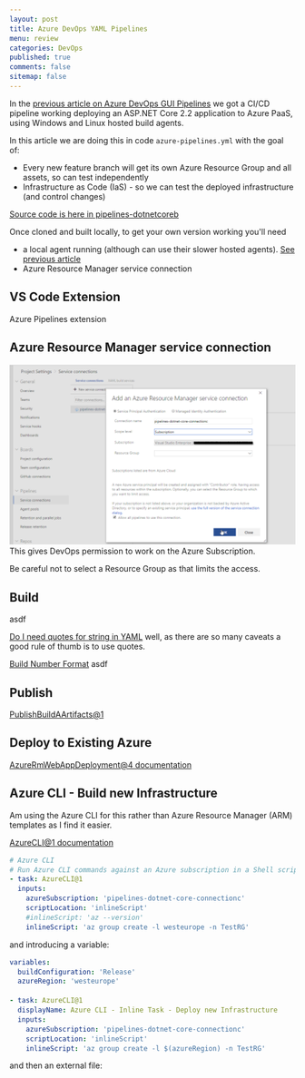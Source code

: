 ```yaml
---
layout: post
title: Azure DevOps YAML Pipelines
menu: review
categories: DevOps
published: true 
comments: false
sitemap: false
---
```

In the [previous article on Azure DevOps GUI Pipelines]() we got a CI/CD pipeline working deploying an ASP.NET Core 2.2 application to Azure PaaS, using Windows and Linux hosted build agents.  

In this article we are doing this in code `azure-pipelines.yml` with the goal of:

- Every new feature branch will get its own Azure Resource Group and all assets, so can test independently
- Infrastructure as Code (IaS) - so we can test the deployed infrastructure (and control changes)

[Source code is here in pipelines-dotnetcoreb](https://dev.azure.com/djhmateer/pipelines-dotnetcoreb)  

Once cloned and built locally, to get your own version working you'll need

- a local agent running (although can use their slower hosted agents). [See previous article]()
- Azure Resource Manager service connection

## VS Code Extension
Azure Pipelines extension


## Azure Resource Manager service connection  
![ps](/assets/2019-03-21/1.png)  
This gives DevOps permission to work on the Azure Subscription.  

Be careful not to select a Resource Group as that limits the access.  

## Build 
asdf

[Do I need quotes for string in YAML](https://stackoverflow.com/questions/19109912/do-i-need-quotes-for-strings-in-yaml) well, as there are so many caveats a good rule of thumb is to use quotes.  

[Build Number Format](https://docs.microsoft.com/en-gb/azure/devops/pipelines/build/options?view=azure-devops&tabs=yaml)  asdf


## Publish
[PublishBuildAArtifacts@1](https://docs.microsoft.com/en-us/azure/devops/pipelines/tasks/utility/publish-build-artifacts?view=azure-devops)

## Deploy to Existing Azure
[AzureRmWebAppDeployment@4 documentation](https://docs.microsoft.com/en-us/azure/devops/pipelines/tasks/deploy/azure-rm-web-app-deployment?view=azure-devops)

## Azure CLI - Build new Infrastructure
Am using the Azure CLI for this rather than Azure Resource Manager (ARM) templates as I find it easier.  

[AzureCLI@1 documentation](https://docs.microsoft.com/en-us/azure/devops/pipelines/tasks/deploy/azure-cli?view=azure-devops)  

```yml
# Azure CLI
# Run Azure CLI commands against an Azure subscription in a Shell script when runnning on Linux agent or Batch script when running on Windows agent.
- task: AzureCLI@1
  inputs:
    azureSubscription: 'pipelines-dotnet-core-connectionc' 
    scriptLocation: 'inlineScript'
    #inlineScript: 'az --version'
    inlineScript: 'az group create -l westeurope -n TestRG'
```

and introducing a variable:
```yml
variables:
  buildConfiguration: 'Release'
  azureRegion: 'westeurope'

- task: AzureCLI@1
  displayName: Azure CLI - Inline Task - Deploy new Infrastructure
  inputs:
    azureSubscription: 'pipelines-dotnet-core-connectionc' 
    scriptLocation: 'inlineScript'
    inlineScript: 'az group create -l $(azureRegion) -n TestRG'
```

and then an external file:

```yml

```




